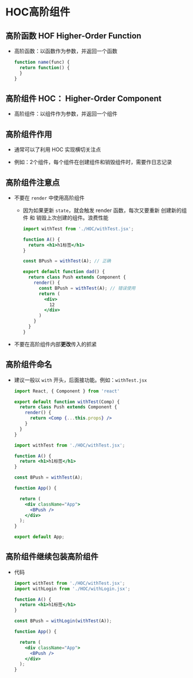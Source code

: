 # HOC高阶组件

## 高阶函数 HOF Higher-Order Function

- 高阶函数：以函数作为参数，并返回一个函数

    ```js
    function name(func) {
      return function() {
      }
    }
    ```

## 高阶组件 HOC： Higher-Order Component

- 高阶组件：以组件作为参数，并返回一个组件

## 高阶组件作用

- 通常可以了利用 HOC 实现横切关注点

- 例如：2个组件，每个组件在创建组件和销毁组件时，需要作日志记录

## 高阶组件注意点

- 不要在 `render` 中使用高阶组件

  - 因为如果更新 `state`，就会触发 render 函数，每次又要重新 创建新的组件 和 销毁上次创建的组件。浪费性能

    ```jsx
    import withTest from './HOC/withTest.jsx';

    function A() {
      return <h1>h1标签</h1>
    }

    const BPush = withTest(A); // 正确

    export default function dad() {
      return class Push extends Component {
        render() {
          const BPush = withTest(A); // 错误使用
          return (
            <div>
              12
            </div>
          )
        }
      }
    }
    ```

- 不要在高阶组件内部**更改**传入的抓紧

## 高阶组件命名

- 建议一般以 `with` 开头，后面接功能。例如：`withTest.jsx`

    ```jsx
    import React, { Component } from 'react'

    export default function withTest(Comp) {
      return class Push extends Component {
        render() {
          return <Comp {...this.props} />
        }
      }
    }
    ```

    ```jsx
    import withTest from './HOC/withTest.jsx';

    function A() {
      return <h1>h1标签</h1>
    }

    const BPush = withTest(A);

    function App() {

      return (
        <div className="App">
          <BPush />
        </div>
      );
    }

    export default App;
    ```

## 高阶组件继续包装高阶组件

- 代码

    ```jsx
    import withTest from './HOC/withTest.jsx';
    import withLogin from './HOC/withLogin.jsx';

    function A() {
      return <h1>h1标签</h1>
    }

    const BPush = withLogin(withTest(A));

    function App() {

      return (
        <div className="App">
          <BPush />
        </div>
      );
    }
    ```
